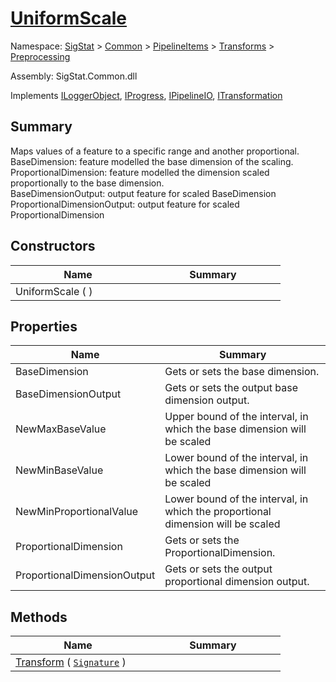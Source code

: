 # [UniformScale](./UniformScale.md)

Namespace: [SigStat]() > [Common](./../../../README.md) > [PipelineItems]() > [Transforms]() > [Preprocessing](./README.md)

Assembly: SigStat.Common.dll

Implements [ILoggerObject](./../../../ILoggerObject.md), [IProgress](./../../../Helpers/IProgress.md), [IPipelineIO](./../../../Pipeline/IPipelineIO.md), [ITransformation](./../../../ITransformation.md)

## Summary
Maps values of a feature to a specific range and another proportional.  <br>BaseDimension: feature modelled the base dimension of the scaling. <br>ProportionalDimension: feature modelled the dimension scaled proportionally to the base dimension. <br>BaseDimensionOutput: output feature for scaled BaseDimension<br>ProportionalDimensionOutput: output feature for scaled ProportionalDimension

## Constructors

| Name | Summary | 
| --- | --- | 
| UniformScale (  )<div style="width: 200px">| <div style="width: 200px">| <br>


## Properties

| Name | Summary | 
| --- | --- | 
| BaseDimension<div style="width: 200px">| Gets or sets the base dimension.<div style="width: 200px">| <br>
| BaseDimensionOutput<div style="width: 200px">| Gets or sets the output base dimension output.<div style="width: 200px">| <br>
| NewMaxBaseValue<div style="width: 200px">| Upper bound of the interval, in which the base dimension will be scaled<div style="width: 200px">| <br>
| NewMinBaseValue<div style="width: 200px">| Lower bound of the interval, in which the base dimension will be scaled<div style="width: 200px">| <br>
| NewMinProportionalValue<div style="width: 200px">| Lower bound of the interval, in which the proportional dimension will be scaled<div style="width: 200px">| <br>
| ProportionalDimension<div style="width: 200px">| Gets or sets the ProportionalDimension.<div style="width: 200px">| <br>
| ProportionalDimensionOutput<div style="width: 200px">| Gets or sets the output proportional dimension output.<div style="width: 200px">| <br>


## Methods

| Name | Summary | 
| --- | --- | 
| [Transform](./Methods/UniformScale-100663843.md) ( [`Signature`](./../../../Signature.md) )<div style="width: 200px">| <div style="width: 200px">| <br>


